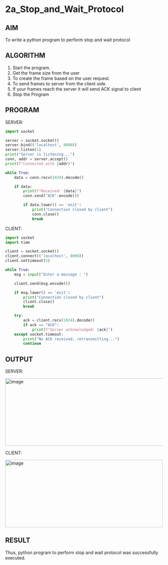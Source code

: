 # 2a_Stop_and_Wait_Protocol
## AIM 
To write a python program to perform stop and wait protocol
## ALGORITHM
1. Start the program.
2. Get the frame size from the user
3. To create the frame based on the user request.
4. To send frames to server from the client side.
5. If your frames reach the server it will send ACK signal to client
6. Stop the Program
## PROGRAM
SERVER:
```python
import socket

server = socket.socket()
server.bind(('localhost', 8000))
server.listen(1)
print("Server is listening...")
conn, addr = server.accept()
print(f"Connected with {addr}")

while True:
    data = conn.recv(1024).decode()

    if data:
        print(f"Received: {data}")
        conn.send("ACK".encode())

        if data.lower() == 'exit':  
            print("Connection closed by client")
            conn.close()
            break
```
CLIENT:
```python
import socket
import time

client = socket.socket()
client.connect(('localhost', 8000))
client.settimeout(5)  

while True:
    msg = input("Enter a message : ")

    client.send(msg.encode())  

    if msg.lower() == 'exit':  
        print("Connection closed by client")
        client.close()
        break

    try:
        ack = client.recv(1024).decode()
        if ack == "ACK":
            print(f"Server acknowledged: {ack}")
    except socket.timeout:
        print("No ACK received, retransmitting...")
        continue  
```
## OUTPUT
SERVER:

<img width="515" height="215" alt="image" src="https://github.com/user-attachments/assets/33a5ae5c-0bb7-44d0-8fa4-d8ae34da7797" />

CLIENT:

<img width="503" height="215" alt="image" src="https://github.com/user-attachments/assets/2325c545-ebd4-4989-abe9-1a5982fcd293" />


## RESULT
Thus, python program to perform stop and wait protocol was successfully executed.
